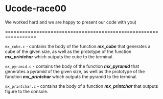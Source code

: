 # Ucode-race00
We worked hard and we are happy to present our code with you)

=================================================================

`mx_cube.c` - contains the body of the function ***mx_cube*** that generates a cube of the given size, as well as the prototype of the function
***mx_printchar*** which outputs the cube to the terminal.

`mx_pyramid.c` - contains the body of the function ***mx_pyramid*** that generates a pyramid of the given size, as well as the prototype of the function
***mx_printchar*** which outputs the pyramid to the terminal.

`mx_printchar.c` - contains the body of a function ***mx_printchar*** that outputs figure to the console.

